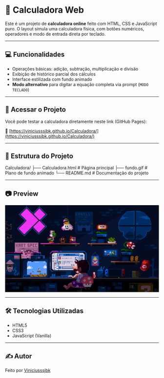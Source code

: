 # 🧮 Calculadora Web

Este é um projeto de **calculadora online** feito com HTML, CSS e JavaScript puro. O layout simula uma calculadora física, com botões numéricos, operadores e modo de entrada direta por teclado.

---

## 💻 Funcionalidades

- Operações básicas: adição, subtração, multiplicação e divisão
- Exibição de histórico parcial dos cálculos
- Interface estilizada com fundo animado
- **Modo alternativo** para digitar a equação completa via prompt (`MODO TECLADO`)

---

## 🚀 Acessar o Projeto

Você pode testar a calculadora diretamente neste link (GitHub Pages):

🔗 [https://viniciusssjbk.github.io/Calculadora/](https://viniciusssjbk.github.io/Calculadora/)

---

## 📁 Estrutura do Projeto

Calculadora/
├── Calculadora.html # Página principal
├── fundo.gif # Plano de fundo animado
└── README.md # Documentação do projeto


---

## 📷 Preview

![Preview da Calculadora](fundo.gif)

---

## 🛠️ Tecnologias Utilizadas

- HTML5
- CSS3
- JavaScript (Vanilla)

---

## ✍️ Autor

Feito por [Viniciusssjbk](https://github.com/viniciusssjbk)

